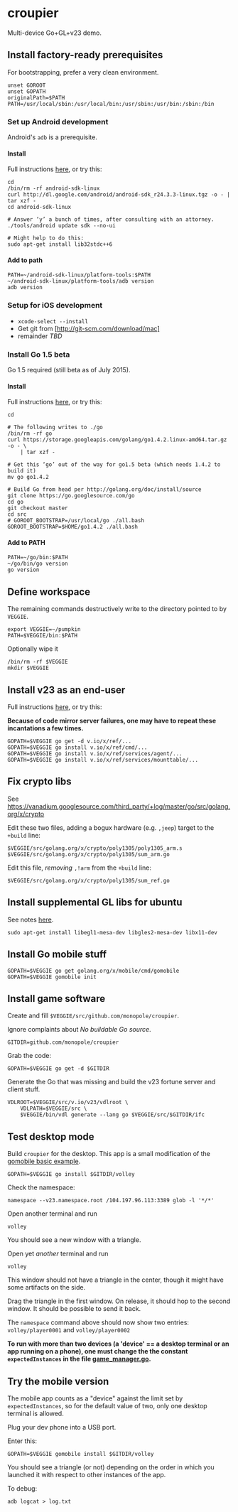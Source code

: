 # croupier
Multi-device Go+GL+v23 demo.


## Install factory-ready prerequisites

For bootstrapping, prefer a very clean environment.

```
unset GOROOT
unset GOPATH
originalPath=$PATH
PATH=/usr/local/sbin:/usr/local/bin:/usr/sbin:/usr/bin:/sbin:/bin
```

### Set up Android development

Android's `adb` is a prerequisite.

#### Install

Full instructions
[here](https://developer.android.com/sdk/index.html), or try this:
```
cd
/bin/rm -rf android-sdk-linux
curl http://dl.google.com/android/android-sdk_r24.3.3-linux.tgz -o - | tar xzf -
cd android-sdk-linux

# Answer ‘y’ a bunch of times, after consulting with an attorney.
./tools/android update sdk --no-ui

# Might help to do this:
sudo apt-get install lib32stdc++6
```

#### Add to path

```
PATH=~/android-sdk-linux/platform-tools:$PATH
~/android-sdk-linux/platform-tools/adb version
adb version
```

### Setup for iOS development

* `xcode-select --install`
* Get git from [http://git-scm.com/download/mac]
* remainder _TBD_

### Install Go 1.5 beta

Go 1.5 required (still beta as of July 2015).

#### Install

Full instructions [here](http://golang.org/doc/install/source), or try this:

```
cd

# The following writes to ./go
/bin/rm -rf go
curl https://storage.googleapis.com/golang/go1.4.2.linux-amd64.tar.gz -o - \
    | tar xzf -

# Get this ‘go’ out of the way for go1.5 beta (which needs 1.4.2 to build it)
mv go go1.4.2

# Build Go from head per http://golang.org/doc/install/source
git clone https://go.googlesource.com/go
cd go
git checkout master
cd src
# GOROOT_BOOTSTRAP=/usr/local/go ./all.bash
GOROOT_BOOTSTRAP=$HOME/go1.4.2 ./all.bash
```


#### Add to PATH
```
PATH=~/go/bin:$PATH
~/go/bin/go version
go version
```


## Define workspace

The remaining commands destructively write to the directory
pointed to by `VEGGIE`.

```
export VEGGIE=~/pumpkin
PATH=$VEGGIE/bin:$PATH
```

Optionally wipe it
```
/bin/rm -rf $VEGGIE
mkdir $VEGGIE
```


## Install v23 as an end-user

Full instructions [here](https://v.io/installation/details.html), or try this:

__Because of code mirror server failures, one may have to repeat these
incantations a few times.__

```
GOPATH=$VEGGIE go get -d v.io/x/ref/...
GOPATH=$VEGGIE go install v.io/x/ref/cmd/...
GOPATH=$VEGGIE go install v.io/x/ref/services/agent/...
GOPATH=$VEGGIE go install v.io/x/ref/services/mounttable/...
```

## Fix crypto libs

See https://vanadium.googlesource.com/third_party/+log/master/go/src/golang.org/x/crypto

Edit these two files, adding a bogux hardware (e.g. `,jeep`) target to
the `+build` line:

```
$VEGGIE/src/golang.org/x/crypto/poly1305/poly1305_arm.s
$VEGGIE/src/golang.org/x/crypto/poly1305/sum_arm.go
```

Edit this file, *removing* `,!arm` from the `+build` line:

```
$VEGGIE/src/golang.org/x/crypto/poly1305/sum_ref.go
```


## Install supplemental GL libs for ubuntu

See notes [here](https://github.com/golang/mobile/blob/master/app/x11.go#L15).
```
sudo apt-get install libegl1-mesa-dev libgles2-mesa-dev libx11-dev
```

## Install Go mobile stuff

```
GOPATH=$VEGGIE go get golang.org/x/mobile/cmd/gomobile
GOPATH=$VEGGIE gomobile init
```

## Install game software

Create and fill `$VEGGIE/src/github.com/monopole/croupier`.

Ignore complaints about _No buildable Go source_.

```
GITDIR=github.com/monopole/croupier
```

Grab the code:
```
GOPATH=$VEGGIE go get -d $GITDIR
```

Generate the Go that was missing and build the v23 fortune server
and client stuff.

```
VDLROOT=$VEGGIE/src/v.io/v23/vdlroot \
    VDLPATH=$VEGGIE/src \
    $VEGGIE/bin/vdl generate --lang go $VEGGIE/src/$GITDIR/ifc
```

## Test desktop mode

Build `croupier` for the  desktop.
This app is a small modification of the
[gomobile basic example](https://godoc.org/golang.org/x/mobile/example/basic).

```
GOPATH=$VEGGIE go install $GITDIR/volley
```

Check the namespace:
```
namespace --v23.namespace.root /104.197.96.113:3389 glob -l '*/*'
```

Open another terminal and run
```
volley
```


You should see a new window with a triangle.

Open yet _another_ terminal and run
```
volley
```

This window should not have a triangle in the center, though
it might have some artifacts on the side.

Drag the triangle in the first window.
On release, it should hop to the second window.
It should be possible to send it back.


The `namespace` command above should now show two entries:
`volley/player0001` and `volley/player0002`

__To run with more than two devices (a 'device' == a desktop terminal
or an app running on a phone), one must change the the constant
`expectedInstances` in the file
[game_manager.go](https://github.com/monopole/mutantfortune/blob/master/croupier/util/game_manager.go).__


## Try the mobile version

The mobile app counts as a "device" against the  limit set by
`expectedInstances`, so for the default value of two, only
one desktop terminal is allowed.

Plug your dev phone into a USB port.

Enter this:

```
GOPATH=$VEGGIE gomobile install $GITDIR/volley
```

You should see a triangle (or not) depending on the order in which you launched it with
respect to other instances of the app.

To debug:

```
adb logcat > log.txt
```
